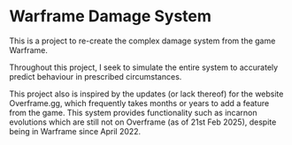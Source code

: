 # Warframe Damage System

This is a project to re-create the complex damage system from the game Warframe. 

Throughout this project, I seek to  simulate the entire system to accurately predict behaviour in prescribed circumstances.

This project also is inspired by the updates (or lack thereof) for the website Overframe.gg, which frequently takes months or years to add a feature from the game. This system provides functionality such as incarnon evolutions which are still not on Overframe (as of 21st Feb 2025), despite being in Warframe since April 2022. 
